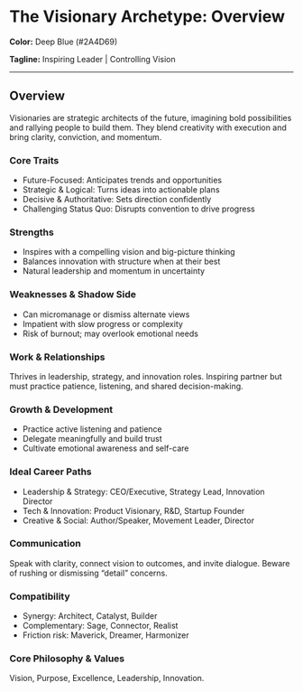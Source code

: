 # The Visionary Archetype: Overview

**Color:** Deep Blue (#2A4D69)

**Tagline:** Inspiring Leader | Controlling Vision

---

## Overview

Visionaries are strategic architects of the future, imagining bold possibilities and rallying people to build them. They blend creativity with execution and bring clarity, conviction, and momentum.

### Core Traits

- Future-Focused: Anticipates trends and opportunities
- Strategic & Logical: Turns ideas into actionable plans
- Decisive & Authoritative: Sets direction confidently
- Challenging Status Quo: Disrupts convention to drive progress

### Strengths

- Inspires with a compelling vision and big-picture thinking
- Balances innovation with structure when at their best
- Natural leadership and momentum in uncertainty

### Weaknesses & Shadow Side

- Can micromanage or dismiss alternate views
- Impatient with slow progress or complexity
- Risk of burnout; may overlook emotional needs

### Work & Relationships

Thrives in leadership, strategy, and innovation roles. Inspiring partner but must practice patience, listening, and shared decision-making.

### Growth & Development

- Practice active listening and patience
- Delegate meaningfully and build trust
- Cultivate emotional awareness and self-care

### Ideal Career Paths

- Leadership & Strategy: CEO/Executive, Strategy Lead, Innovation Director
- Tech & Innovation: Product Visionary, R&D, Startup Founder
- Creative & Social: Author/Speaker, Movement Leader, Director

### Communication

Speak with clarity, connect vision to outcomes, and invite dialogue. Beware of rushing or dismissing “detail” concerns.

### Compatibility

- Synergy: Architect, Catalyst, Builder
- Complementary: Sage, Connector, Realist
- Friction risk: Maverick, Dreamer, Harmonizer

### Core Philosophy & Values

Vision, Purpose, Excellence, Leadership, Innovation.
